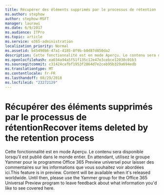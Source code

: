 ```yaml
---
title: Récupérer des éléments supprimés par le processus de rétention
ms.author: stephow
author: stephow-MSFT
manager: laurawi
ms.date: 6/9/2017
ms.audience: ITPro
ms.topic: article
ms.service: o365-administration
localization_priority: Normal
ms.assetid: b45490b6-47a1-4185-8f9b-b0d87d850da2
description: Cette fonctionnalité est en mode Aperçu. Le contenu sera disponible lorsqu’il est publié dans le monde entier. En attendant, utilisez le groupe Yammer pour le programme Office 365 Preview universel pour laisser des commentaires sur les informations que vous souhaitez voir abordées ici.
ms.openlocfilehash: ea034a94a5f51f135c12e47e3cebce12030c01b3
ms.sourcegitcommit: c31424cafbf1953f2864d7e2ceb95b329a694edb
ms.translationtype: MT
ms.contentlocale: fr-FR
ms.lasthandoff: 08/29/2018
ms.locfileid: "23272129"
---
```

# <a name="recover-items-deleted-by-the-retention-process"></a><span data-ttu-id="2e7b9-105">Récupérer des éléments supprimés par le processus de rétention</span><span class="sxs-lookup"><span data-stu-id="2e7b9-105">Recover items deleted by the retention process</span></span>

<span data-ttu-id="2e7b9-p102">Cette fonctionnalité est en mode Aperçu. Le contenu sera disponible lorsqu’il est publié dans le monde entier. En attendant, utilisez le groupe Yammer pour le programme Office 365 Preview universel pour laisser des commentaires sur les informations que vous souhaitez voir abordées ici.</span><span class="sxs-lookup"><span data-stu-id="2e7b9-p102">This feature is in preview. Content will be available when it's released worldwide. Until then, please use the Yammer group for the Office 365 Universal Preview program to leave feedback about what information you'd like to see covered here.</span></span>
  

